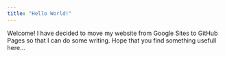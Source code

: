 ```yaml
---
title: "Hello World!"
---
```


Welcome! I have decided to move my website from Google Sites to GitHub Pages so that I can do some writing. Hope that you find something usefull here...
